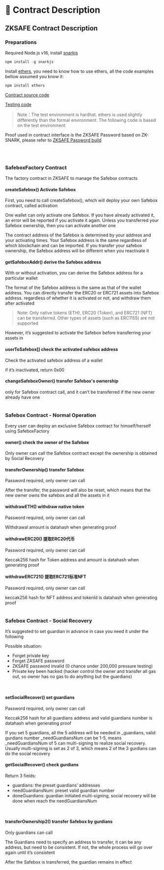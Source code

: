 # 📜 Contract Description
## ZKSAFE Contract Description

### Preparations
Required Node.js v16, install [snarkjs](https://github.com/iden3/snarkjs)
```javascript
npm install -g snarkjs
```
Install [ethers](https://docs.ethers.io/v5/getting-started/), you need to know how to use ethers, all the code examples bellow assumed you know it:
```javascript
npm install ethers
```
[Contract source code](https://github.com/ZKSAFE/all-contracts/tree/main/contracts/zkSafe)

[Testing code](https://github.com/ZKSAFE/all-contracts/blob/main/test/Safebox-withdraw.js)

>Note：The test environment is hardhat. ethers is used slightly differently than the formal environment. The following code is based on the test environment

Proof used in contract interface is the ZKSAFE Password based on ZK-SNARK, please refer to [ZKSAFE Password build](../zkpass/build.md)

<br>
<br>

### SafeboxFactory Contract
The factory contract in ZKSAFE to manage the Safebox contracts
<br>

#### createSafebox() Activate Safebox
First, you need to call createSafebox(), which will deploy your own Safebox contract, called activation

One wallet can only activate one Safebox. If you have already activated it, an error will be reported if you activate it again. Unless you transferred your Safebox ownership, then you can activate another one

The contract address of the Safebox is determined by your address and your activating times. Your Safebox address is the same regardless of which blockchain and can be imported. If you transfer your safebox ownership, the Safebox address will be different when you reactivate it
<br>

#### getSafeboxAddr() derive the Safebox address
With or without activation, you can derive the Safebox address for a particular wallet

The format of the Safebox address is the same as that of the wallet address. You can directly transfer the ERC20 or ERC721 assets into Safebox address. regardless of whether it is activated or not, and withdraw them after activated

>Note: Only native tokens (ETH), ERC20 (Token), and ERC721 (NFT) can be transferred. Other types of assets (such as ERC1155) are not supported

However, it’s suggested to activate the Safebox before transferring your assets in
<br>

#### userToSafebox[] check the activated safebox address
Check the activated safebox address of a wallet

if it’s inactivated, return 0x00
<br>

#### changeSafeboxOwner() transfer Safebox's ownership
only for Safebox contract call, and it can’t be transferred if the new owner already have one
<br>
<br>

### Safebox Contract - Normal Operation 
Every user can deploy an exclusive Safebox contract for himself/herself using SafeboxFactory
<br>

#### owner() check the owner of the Safebox
Only owner can call the Safebox contract except the ownership is obtained by Social Recovery 
<br>

#### transferOwnership() transfer Safebox
Password required, only owner can call

After the transfer, the password will also be reset, which means that the new owner owns the safebox and all the assets in it
<br>

#### withdrawETH() withdraw native token 
Password required, only owner can call

Withdrawal amount is datahash when generating proof
<br>

#### withdrawERC20() 提取ERC20代币
Password required, only owner can call

Keccak256 hash for Token address and amount is datahash when generating proof
<br>

#### withdrawERC721() 提取ERC721标准NFT
Password required, only owner can call

keccak256 hash for NFT address and tokenId is datahash when generating proof
<br>
<br>

### Safebox Contract - Social Recovery
It’s suggested to set guardian in advance in case you need it under the following

Possible situation:
* Forget private key
* Forget ZASAFE password
* ZKSAFE password invalid (0 chance under 200,000 pressure testing)
* Private key been hacked (hacker control the owner and transfer all gas out, so owner has no gas to do anything but the guardians)
<br>

#### setSocialRecover() set guardians
Password required, only owner can call

Keccak256 hash for all guardians address and valid guardians number is datahash when generating proof

If you set 5 guardians, all the 5 address will be needed in _guardians, valid gurdians number _needGuardiansNum can be 1-5, means _needGuardiansNum of 5 can multi-signing to realize social recovery. Usually multi-signing is set as 2 of 3, which means 2 of the 3 gurdians can do the social recovery
<br>

#### getSocialRecover() check gurdians
Return 3 fields:
* guardians: the preset guardians’ addresses
* needGuardiansNum: preset valid guardian number
* doneGuardians: guardian initiated multi-signing, social recovery will be done when reach the needGuardiansNum
<br>

#### transferOwnership2() transfer Safebox by gurdians
Only guardians can call

The Guardians need to specify an address to transfer, it can be any address, but need to be consistent. If not, the whole process will go over again until it’s consistent

After the Safebox is transferred, the guardian remains in effect
<br>